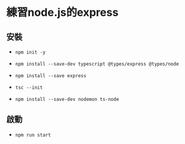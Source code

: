 # 練習node.js的express

## 安裝

- `npm init -y`

- `npm install --save-dev typescript @types/express @types/node`

- `npm install --save express`

- `tsc --init`

- `npm install --save-dev nodemon ts-node`

## 啟動

- `npm run start`